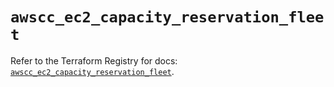 # `awscc_ec2_capacity_reservation_fleet`

Refer to the Terraform Registry for docs: [`awscc_ec2_capacity_reservation_fleet`](https://registry.terraform.io/providers/hashicorp/awscc/0.70.0/docs/resources/ec2_capacity_reservation_fleet).
